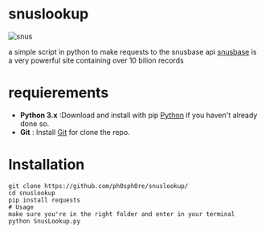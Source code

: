 # snuslookup
![snus](https://media.discordapp.net/attachments/1283853752000053380/1295568148363350026/image.png?ex=670f1f5d&is=670dcddd&hm=cf41f2691fb848040986ad382d6b45e0afd56f129c6d460a665dbbde28cb2d4e&=&format=webp&quality=lossless&width=680&height=500)

a simple script in python to make requests to the snusbase api
[snusbase](https://snusbase.com/) is a very powerful site containing over 10 bilion records 
# requierements
- **Python 3.x** :Download and install with pip  [Python](https://www.python.org/downloads/) if you haven't already done so.
- **Git** : Install [Git](https://git-scm.com/downloads) for clone the repo.
# Installation
``` 
git clone https://github.com/ph0sph0re/snuslookup/
cd snuslookup
pip install requests
# Usage
make sure you're in the right folder and enter in your terminal
python SnusLookup.py
``` 
